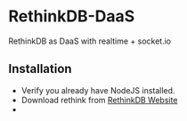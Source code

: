 
# RethinkDB-DaaS
RethinkDB as DaaS with realtime + socket.io

## Installation
- Verify you already have NodeJS installed.
- Download rethink from [RethinkDB Website](https://www.rethinkdb.com/docs/install/)
- 
